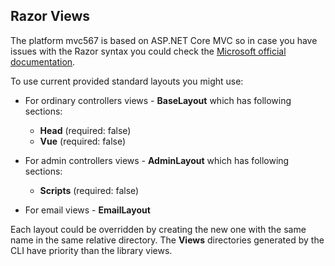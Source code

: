 ## Razor Views

The platform mvc567 is based on ASP.NET Core MVC so in case you have issues with the Razor syntax you could check the [Microsoft official documentation](https://docs.microsoft.com/en-us/aspnet/core/mvc/views/razor?view=aspnetcore-2.2).

To use current provided standard layouts you might use:
* For ordinary controllers views - **BaseLayout** which has following sections:
  * **Head** (required: false)
  * **Vue** (required: false)

* For admin controllers views - **AdminLayout** which has following sections:
  * **Scripts** (required: false)

* For email views - **EmailLayout**

Each layout could be overridden by creating the new one with the same name in the same relative directory. The **Views** directories generated by the CLI have priority than the library views.
